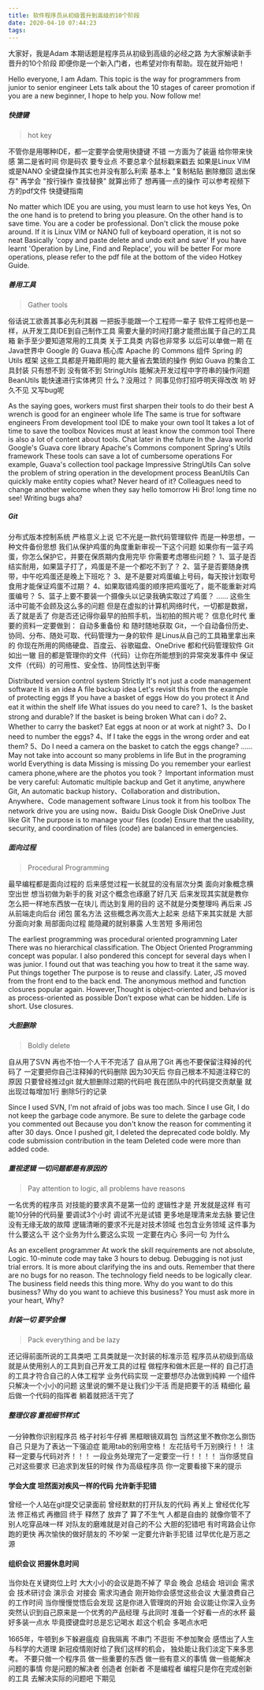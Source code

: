 ```yaml
---
title: 软件程序员从初级晋升到高级的10个阶段
date: 2020-04-10 07:44:23
tags:
---
```


大家好，我是Adam 本期话题是程序员从初级到高级的必经之路
为大家解读新手晋升的10个阶段
即便你是一个新入门者，也希望对你有帮助。现在就开始吧！

Hello everyone, I am Adam. This topic is the way for programmers from junior to senior engineer
Lets talk about the 10 stages of career promotion
if you are a new beginner, I hope to help you. Now follow me!

##### 快捷键
> hot key

不管你是用哪种IDE，都一定要学会使用快捷键
不错 一方面为了装逼 给你带来快感
第二是省时间 你是码农 要专业点
不要总拿个鼠标戳来戳去
如果是Linux VIM或是NANO 全键盘操作其实也并没有那么利索
基本上 "复制粘贴 删除撤回 退出保存"
再学会 "按行操作 查找替换" 就算出师了
想再骚一点的操作 可以参考视频下方的pdf文件
快捷键指南

No matter which IDE you are using, you must learn to use hot keys
Yes, On the one hand is to pretend to bring you pleasure.
On the other hand is to save time. You are a coder be professional.
Don't click the mouse poke around.
If it is Linux VIM or NANO full of keyboard operation, it is not so neat
Basically 'copy and paste delete and undo exit and save'
If you have learnt 'Operation by Line, Find and Replace', you will be better
For more operations, please refer to the pdf file at the bottom of the video
Hotkey Guide.

##### 善用工具
> Gather tools

俗话说工欲善其事必先利其器
一把扳手能跟一个工程师一辈子
软件工程师也是一样，从开发工具IDE到自己制作工具
需要大量的时间打磨才能攒出属于自己的工具箱
新手至少要知道常用的工具类
关于工具类 内容也非常多 以后可以单做一期
在Java世界中
Google 的 Guava 核心库
Apache 的 Commons 组件 
Spring 的 Utils 框架
这些工具都是开箱即用的 能大量省去繁琐的操作
例如 Guava 的集合工具封装 只有想不到 没有做不到
StringUtils 能解决开发过程中字符串的操作问题
BeanUtils 能快速进行实体拷贝
什么？没用过？
同事见你打招呼明天得改改
哟 好久不见 又写bug呢

As the saying goes, workers must first sharpen their tools to do their best
A wrench is good for an engineer whole life
The same is true for software engineers
From development tool IDE to make your own tool
It takes a lot of time to save the toolbox
Novices must at least know the common tool
There is also a lot of content about tools. 
Chat later in the future
In the Java world
Google's Guava core library
Apache's Commons component
Spring's Utils framework
These tools can save a lot of cumbersome operations
For example, Guava's collection tool package
Impressive
StringUtils Can solve the problem of string operation in the development process
BeanUtils Can quickly make entity copies
what? Never heard of it?
Colleagues need to change another welcome when they say hello tomorrow
Hi Bro! long time no see! Writing bugs aha?

##### Git

分布式版本控制系统
严格意义上说 它不光是一款代码管理软件
而是一种思想，一种文件备份思想
我们从保护鸡蛋的角度重新审视一下这个问题
如果你有一篮子鸡蛋，你怎么保护它，并要在保质期内食用完毕
你需要考虑哪些问题？
1、篮子是否结实耐用，如果篮子打了，鸡蛋是不是一个都吃不到了？
2、篮子是否要随身携带，中午吃鸡蛋还是晚上下班吃？
3、是不是要对鸡蛋编上号码，每天按计划取号食用才能保证鸡蛋不过期？
4、如果取错鸡蛋的顺序把鸡蛋吃了，能不能重新对鸡蛋编号？
5、篮子上要不要装一个摄像头以记录我确实取过了鸡蛋？
......
这些生活中可能不会顾及这么多的问题
但是在虚拟的计算机网络时代，一切都是数据，
丢了就是丢了
你是否还记得你最早的拍照手机，当初拍的照片呢？
信息化时代 重要的资料一定要做到：
自动多重备份 和 随时随地获取
Git，一个自动备份历史、协同、分布、随处可取、代码管理为一身的软件
是Linus从自己的工具箱里拿出来的
你现在所用的网络硬盘、百度云、谷歌磁盘、OneDrive
都和代码管理软件 Git 如出一辙
目的都是管理你的文件（代码）让你在所能想到的异常突发事件中
保证文件（代码）的可用性、安全性、协同性达到平衡


Distributed version control system
Strictly It's not just a code management software
It is an idea A file backup idea
Let's revisit this from the example of protecting eggs
If you have a basket of eggs
How do you protect it
And eat it within the shelf life
What issues do you need to care?
1、Is the basket strong and durable? If the basket is being broken What can i do?
2、Whether to carry the basket? Eat eggs at noon or at work at night?
3、Do I need to number the eggs? 
4、If I take the eggs in the wrong order and eat them?
5、Do I need a camera on the basket to catch the eggs change?
......
May not take into account so many problems in life
But in the programing world
Everything is data
Missing is missing
Do you remember your earliest camera phone,where are the photos you took？
Important information must be very careful:
Automatic multiple backup and Get it anytime, anywhere
Git, An automatic backup history、Collaboration and distribution、Anywhere、Code management software
Linus took it from his toolbox
The network drive you are using now、Baidu Disk Google Disk OneDrive
Just like Git
The purpose is to manage your files (code)
Ensure that the usability, security, and coordination of files (code) are balanced in emergencies.

##### 面向过程
> Procedural Programming

最早编程都是面向过程的 后来感觉过程一长就显的没有层次分类
面向对象概念横空出世
想当初做为新手的我 对这个概念也琢磨了好几天
后来发现其实就是教你 怎么把一样地东西放一在块儿
而达到复用的目的
这不就是分类整理吗
再后来 JS从前端走向后台
闭包 匿名方法 这些概念再次高大上起来
总结下来其实就是 大部分面向对象
局部面向过程 能隐藏的就别暴露
人生苦短 多用闭包

The earliest programming was procedural oriented programming
Later There was no hierarchical classification.
The Object Oriented Programming concept was popular. 
I also pondered this concept for several days when I was junior. 
I found out that was teaching you how to treat it the same way. 
Put things together
The purpose is to reuse and classify. 
Later, JS moved from the front end to the back end. 
The anonymous method and function closures popular again. 
However,Thought is object-oriented and behavior is as process-oriented as possible
Don’t expose what can be hidden. Life is short. Use closures.

##### 大胆删除
> Boldly delete

自从用了SVN 再也不怕一个人干不完活了
自从用了Git 再也不要保留注释掉的代码了
一定要把你自己注释掉的代码删除
因为30天后 你自己根本不知道注释它的原因
只要曾经推过git 就大胆删除过期的代码吧
我在团队中的代码提交贡献量
就出现过每增加1行 删除5行的记录

Since I used SVN, I'm not afraid of jobs was too mach. 
Since I use Git, I do not keep the garbage code anymore. 
Be sure to delete the garbage code you commented out 
Because you don't know the reason for commenting it after 30 days. 
Once I pushed git, I deleted the deprecated code boldly. 
My code submission contribution in the team 
Deleted code were more than added code.

##### 重视逻辑 一切问题都是有原因的
> Pay attention to logic, all problems have reasons

一名优秀的程序员 
对技能的要求真不是第一位的
逻辑性才是 开发就是这样
有可能10分钟的代码量 要调试3个小时
调试不光是试错 更多地是理清来龙去脉 
要记住 没有无缘无故的故障
逻辑清晰的要求不光是对技术领域
也包含业务领域
这件事为什么要这么干 这个业务为什么要这么实现
一定要在内心 多问一句 为什么

As an excellent programmer
At work the skill requirements are not absolute, Logic.
10-minute code may take 3 hours to debug. 
Debugging is not just trial errors. 
It is more about clarifying the ins and outs. 
Remember that there are no bugs for no reason. 
The technology field needs to be logically clear. 
The business field needs this thing more.
Why do you want to do this business?
Why do you want to achieve this business?
You must ask more in your heart, Why?

##### 封装一切 要学会懒
> Pack everything and be lazy

还记得前面所说的工具类吧
工具类就是一次封装的标准示范
程序员从初级到高级
就是从使用别人的工具到自己开发工具的过程
做程序和做木匠是一样的
自己打造的工具才符合自己的人体工程学
业务代码实现 一定要想尽办法做到纯粹
一个组件 只解决一个小小的问题
这里说的懒不是让我们少干活
而是把要干的活 精细化
最后做一个代码的指挥者 躺着就把活干完了

##### 整理仪容 重视细节样式

一分钟教你识别程序员
格子衬衫牛仔裤 黑框眼镜双肩包
当然这里不教你怎么捯饬自己
只是为了表达一下强迫症
能用tab的别用空格！
左花括号千万别换行！！
注释一定要与代码对齐！！！
一段业务处理完了一定要空一行！！！！
当你感觉自己对这些要求 已追求到发狂的时候
作为高级程序员 你一定要看接下来的提示

#### 学会大度 坦然面对疾风一样的代码 允许新手犯错

曾经一个人站在git提交记录面前
曾经默默的打开队友的代码 再关上
曾经优化写法 修正格式 再撤回
终于 释然了 放弃了 算了不生气
人都是自由的 就像你管不了别人吃穿品味一样
对队友的磨难就是对自己的不公
大胆的犯错吧
有时弯路会让你跑的更快 再次愉快的做好朋友的 不吵架
一定要允许新手犯错 过早优化是万恶之源

#### 组织会议 把握休息时间

当你处在关键岗位上时
大大小小的会议是跑不掉了
早会 晚会 总结会 
培训会 需求会 技术研讨会
演示会 对接会 需求沟通会
刚开始你会感觉这些会议 大量浪费自己的工作时间
当你慢慢觉悟后会发现
这是你进入管理岗的开始
会议能让你深入业务 
突然认识到自己原来是一个优秀的产品经理
与此同时 准备一个好看一点的水杯
最好多装一点水
毕竟摸键盘时总是忘记喝水
趁这个机会 多喝点水吧

1665年，牛顿到乡下躲避瘟疫
自我隔离 不串门 不逛街 
不参加聚会
感悟出了人生与科学的大道理
新冠疫情刚好给了我们这样的机会，
独处能让我们淡定下来多思考。
不要只做一个程序员
做一些重要的东西
做一些有意义的事情
做一些能解决问题的事情
你是问题的解决者 创造者 创新者
不是编程者 编程只是你在完成创新的工具
去解决实际的问题吧
下期见








